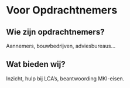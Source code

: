 # Voor Opdrachtnemers

## Wie zijn opdrachtnemers?
Aannemers, bouwbedrijven, adviesbureaus...

## Wat bieden wij?
Inzicht, hulp bij LCA’s, beantwoording MKI-eisen.